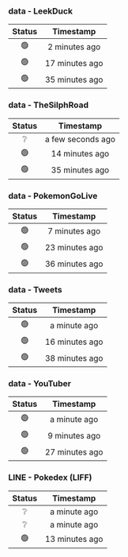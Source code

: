 ### data - LeekDuck
| Status | Timestamp |
|:------:|:---------:|
| 🟢 | 2 minutes ago |
| 🟢 | 17 minutes ago |
| 🟢 | 35 minutes ago |

### data - TheSilphRoad
| Status | Timestamp |
|:------:|:---------:|
| ❔ | a few seconds ago |
| 🟢 | 14 minutes ago |
| 🟢 | 35 minutes ago |

### data - PokemonGoLive
| Status | Timestamp |
|:------:|:---------:|
| 🟢 | 7 minutes ago |
| 🟢 | 23 minutes ago |
| 🟢 | 36 minutes ago |

### data - Tweets
| Status | Timestamp |
|:------:|:---------:|
| 🟢 | a minute ago |
| 🟢 | 16 minutes ago |
| 🟢 | 38 minutes ago |

### data - YouTuber
| Status | Timestamp |
|:------:|:---------:|
| 🟢 | a minute ago |
| 🟢 | 9 minutes ago |
| 🟢 | 27 minutes ago |

### LINE - Pokedex (LIFF)
| Status | Timestamp |
|:------:|:---------:|
| ❔ | a minute ago |
| ❔ | a minute ago |
| 🟢 | 13 minutes ago |

